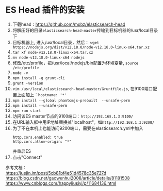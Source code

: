 # ES Head 插件的安装

1. 下载head：https://github.com/mobz/elasticsearch-head  
2. 将解压好的目录`elasticsearch-head-master`传输到目标机器的/usr/local目录下  
3. 目标机器上, 进入/usr/local目录，然后： `wget https://nodejs.org/dist/v12.18.0/node-v12.18.0-linux-x64.tar.xz`  
4. `tar xf node-v12.18.0-linux-x64.tar.xz`  
5. `mv node-v12.18.0-linux-x64 nodejs`  
6. 修改/etc/profile，把/usr/local/nodejs/bin配置为环境变量, `source /etc/profile`  
7. `node -v`  
8. `npm install -g grunt-cli`
9. `grunt -version`
10. `vim /usr/local/elasticsearch-head-master/Gruntfile.js`, 在9100端口配置上面加上：`hostname: '*'`  
11. `npm install --global phantomjs-prebuilt  --unsafe-perm`  
12. `npm install --unsafe-perm`  
13. `npm run start`  
14. 访问该ES master节点的9100端口：`http://192.168.1.3:9100/`
15. 在URL输入框中用IP地址替换掉"localhost"，如`http://192.168.1.3:9200/`
16. 为了不在本机上也能访问9200端口，需要在elasticsearch.yml中加入
    ```
    http.cors.enabled: true
    http.cors.allow-origin: "*"
    ```
    并重启ES  
17. 点击"Connect"  

参考文档：  
https://juejin.im/post/5cb81bf4e51d4578c35e727d  
https://blog.csdn.net/gaowenhui2008/article/details/81181508  
https://www.cnblogs.com/happyliusiyi/p/11684136.html  